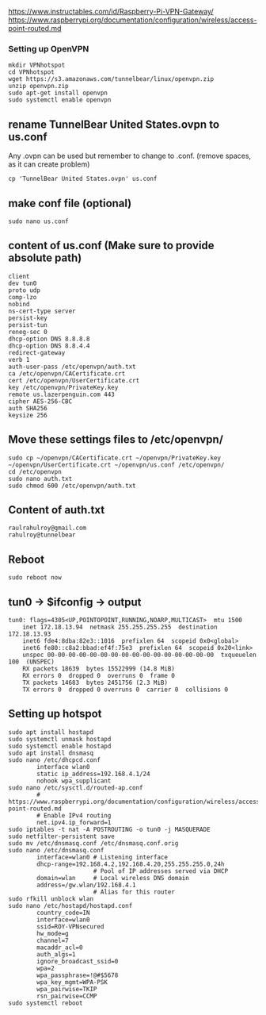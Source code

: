 https://www.instructables.com/id/Raspberry-Pi-VPN-Gateway/
https://www.raspberrypi.org/documentation/configuration/wireless/access-point-routed.md

### Setting up OpenVPN
    mkdir VPNhotspot
    cd VPNhotspot
    wget https://s3.amazonaws.com/tunnelbear/linux/openvpn.zip
    unzip openvpn.zip
    sudo apt-get install openvpn
    sudo systemctl enable openvpn


## rename TunnelBear United States.ovpn to us.conf
Any .ovpn can be used but remember to change to .conf. (remove spaces, as it can create problem)
    
    cp 'TunnelBear United States.ovpn' us.conf

## make conf file (optional)
    sudo nano us.conf
    
## content of us.conf (Make sure to provide absolute path)
    client
    dev tun0
    proto udp
    comp-lzo
    nobind
    ns-cert-type server
    persist-key
    persist-tun
    reneg-sec 0
    dhcp-option DNS 8.8.8.8
    dhcp-option DNS 8.8.4.4
    redirect-gateway
    verb 1
    auth-user-pass /etc/openvpn/auth.txt
    ca /etc/openvpn/CACertificate.crt
    cert /etc/openvpn/UserCertificate.crt
    key /etc/openvpn/PrivateKey.key
    remote us.lazerpenguin.com 443
    cipher AES-256-CBC
    auth SHA256
    keysize 256
    
## Move these settings files to /etc/openvpn/
    sudo cp ~/openvpn/CACertificate.crt ~/openvpn/PrivateKey.key ~/openvpn/UserCertificate.crt ~/openvpn/us.conf /etc/openvpn/
    cd /etc/openvpn
    sudo nano auth.txt
    sudo chmod 600 /etc/openvpn/auth.txt

## Content of auth.txt
    raulrahulroy@gmail.com
    rahulroy@tunnelbear
    
## Reboot 
    sudo reboot now
    
    
## tun0 -> $ifconfig -> output
    tun0: flags=4305<UP,POINTOPOINT,RUNNING,NOARP,MULTICAST>  mtu 1500
        inet 172.18.13.94  netmask 255.255.255.255  destination 172.18.13.93
        inet6 fde4:8dba:82e3::1016  prefixlen 64  scopeid 0x0<global>
        inet6 fe80::c8a2:bbad:ef4f:75e3  prefixlen 64  scopeid 0x20<link>
        unspec 00-00-00-00-00-00-00-00-00-00-00-00-00-00-00-00  txqueuelen 100  (UNSPEC)
        RX packets 18639  bytes 15522999 (14.8 MiB)
        RX errors 0  dropped 0  overruns 0  frame 0
        TX packets 14683  bytes 2451756 (2.3 MiB)
        TX errors 0  dropped 0 overruns 0  carrier 0  collisions 0
    
## Setting up hotspot
    sudo apt install hostapd
    sudo systemctl unmask hostapd
    sudo systemctl enable hostapd
    sudo apt install dnsmasq
    sudo nano /etc/dhcpcd.conf
            interface wlan0
            static ip_address=192.168.4.1/24
            nohook wpa_supplicant
    sudo nano /etc/sysctl.d/routed-ap.conf
            # https://www.raspberrypi.org/documentation/configuration/wireless/access-point-routed.md
            # Enable IPv4 routing
            net.ipv4.ip_forward=1
    sudo iptables -t nat -A POSTROUTING -o tun0 -j MASQUERADE
    sudo netfilter-persistent save
    sudo mv /etc/dnsmasq.conf /etc/dnsmasq.conf.orig
    sudo nano /etc/dnsmasq.conf
            interface=wlan0 # Listening interface
            dhcp-range=192.168.4.2,192.168.4.20,255.255.255.0,24h
                            # Pool of IP addresses served via DHCP
            domain=wlan     # Local wireless DNS domain
            address=/gw.wlan/192.168.4.1
                            # Alias for this router
    sudo rfkill unblock wlan
    sudo nano /etc/hostapd/hostapd.conf
            country_code=IN
            interface=wlan0
            ssid=ROY-VPNsecured
            hw_mode=g
            channel=7
            macaddr_acl=0
            auth_algs=1
            ignore_broadcast_ssid=0
            wpa=2
            wpa_passphrase=!@#$5678
            wpa_key_mgmt=WPA-PSK
            wpa_pairwise=TKIP
            rsn_pairwise=CCMP
    sudo systemctl reboot






    
